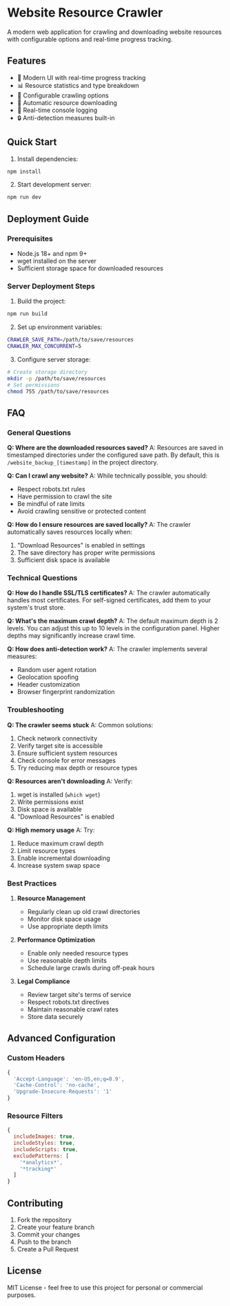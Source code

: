 # Website Resource Crawler

A modern web application for crawling and downloading website resources with configurable options and real-time progress tracking.

## Features

- 🚀 Modern UI with real-time progress tracking
- 📊 Resource statistics and type breakdown
- 🎯 Configurable crawling options
- 💾 Automatic resource downloading
- 📝 Real-time console logging
- 🔒 Anti-detection measures built-in

## Quick Start

1. Install dependencies:
```bash
npm install
```

2. Start development server:
```bash
npm run dev
```

## Deployment Guide

### Prerequisites

- Node.js 18+ and npm 9+
- wget installed on the server
- Sufficient storage space for downloaded resources

### Server Deployment Steps

1. Build the project:
```bash
npm run build
```

2. Set up environment variables:
```bash
CRAWLER_SAVE_PATH=/path/to/save/resources
CRAWLER_MAX_CONCURRENT=5
```

3. Configure server storage:
```bash
# Create storage directory
mkdir -p /path/to/save/resources
# Set permissions
chmod 755 /path/to/save/resources
```

## FAQ

### General Questions

**Q: Where are the downloaded resources saved?**
A: Resources are saved in timestamped directories under the configured save path. By default, this is `/website_backup_[timestamp]` in the project directory.

**Q: Can I crawl any website?**
A: While technically possible, you should:
- Respect robots.txt rules
- Have permission to crawl the site
- Be mindful of rate limits
- Avoid crawling sensitive or protected content

**Q: How do I ensure resources are saved locally?**
A: The crawler automatically saves resources locally when:
1. "Download Resources" is enabled in settings
2. The save directory has proper write permissions
3. Sufficient disk space is available

### Technical Questions

**Q: How do I handle SSL/TLS certificates?**
A: The crawler automatically handles most certificates. For self-signed certificates, add them to your system's trust store.

**Q: What's the maximum crawl depth?**
A: The default maximum depth is 2 levels. You can adjust this up to 10 levels in the configuration panel. Higher depths may significantly increase crawl time.

**Q: How does anti-detection work?**
A: The crawler implements several measures:
- Random user agent rotation
- Geolocation spoofing
- Header customization
- Browser fingerprint randomization

### Troubleshooting

**Q: The crawler seems stuck**
A: Common solutions:
1. Check network connectivity
2. Verify target site is accessible
3. Ensure sufficient system resources
4. Check console for error messages
5. Try reducing max depth or resource types

**Q: Resources aren't downloading**
A: Verify:
1. wget is installed (`which wget`)
2. Write permissions exist
3. Disk space is available
4. "Download Resources" is enabled

**Q: High memory usage**
A: Try:
1. Reduce maximum crawl depth
2. Limit resource types
3. Enable incremental downloading
4. Increase system swap space

### Best Practices

1. **Resource Management**
   - Regularly clean up old crawl directories
   - Monitor disk space usage
   - Use appropriate depth limits

2. **Performance Optimization**
   - Enable only needed resource types
   - Use reasonable depth limits
   - Schedule large crawls during off-peak hours

3. **Legal Compliance**
   - Review target site's terms of service
   - Respect robots.txt directives
   - Maintain reasonable crawl rates
   - Store data securely

## Advanced Configuration

### Custom Headers

```javascript
{
  'Accept-Language': 'en-US,en;q=0.9',
  'Cache-Control': 'no-cache',
  'Upgrade-Insecure-Requests': '1'
}
```

### Resource Filters

```javascript
{
  includeImages: true,
  includeStyles: true,
  includeScripts: true,
  excludePatterns: [
    '*analytics*',
    '*tracking*'
  ]
}
```

## Contributing

1. Fork the repository
2. Create your feature branch
3. Commit your changes
4. Push to the branch
5. Create a Pull Request

## License

MIT License - feel free to use this project for personal or commercial purposes.